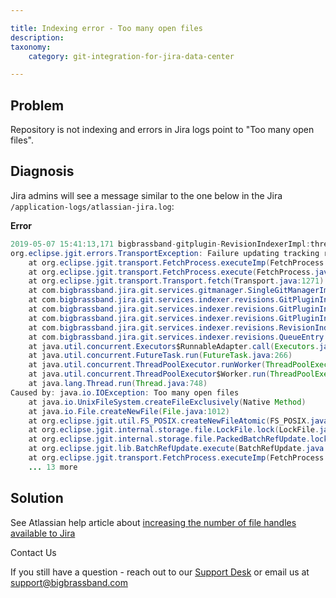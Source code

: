 ```yaml
---

title: Indexing error - Too many open files
description:
taxonomy:
    category: git-integration-for-jira-data-center

---
```

## Problem

Repository is not indexing and errors in Jira logs point to "Too many open files".

## Diagnosis

Jira admins will see a message similar to the one below in the Jira `/application-logs/atlassian-jira.log`:

**Error**

```java
2019-05-07 15:41:13,171 bigbrassband-gitplugin-RevisionIndexerImpl:thread - 0 ERROR      [c.b.j.g.s.indexer.revisions.RevisionIndexerImpl] Unable to index repository 'name' (repoId: 111)
org.eclipse.jgit.errors.TransportException: Failure updating tracking ref refs/...: Too many open files
	at org.eclipse.jgit.transport.FetchProcess.executeImp(FetchProcess.java:229)
	at org.eclipse.jgit.transport.FetchProcess.execute(FetchProcess.java:124)
	at org.eclipse.jgit.transport.Transport.fetch(Transport.java:1271)
	at com.bigbrassband.jira.git.services.gitmanager.SingleGitManagerImpl.fetch(SingleGitManagerImpl.java:1249)
	at com.bigbrassband.jira.git.services.indexer.revisions.GitPluginIndexManagerImpl.fetchImpl(GitPluginIndexManagerImpl.java:510)
	at com.bigbrassband.jira.git.services.indexer.revisions.GitPluginIndexManagerImpl.callFetch(GitPluginIndexManagerImpl.java:497)
	at com.bigbrassband.jira.git.services.indexer.revisions.GitPluginIndexManagerImpl.updateIndex(GitPluginIndexManagerImpl.java:335)
	at com.bigbrassband.jira.git.services.indexer.revisions.RevisionIndexerImpl$1.doRun(RevisionIndexerImpl.java:151)
	at com.bigbrassband.jira.git.services.indexer.revisions.QueueEntry.run(QueueEntry.java:82)
	at java.util.concurrent.Executors$RunnableAdapter.call(Executors.java:511)
	at java.util.concurrent.FutureTask.run(FutureTask.java:266)
	at java.util.concurrent.ThreadPoolExecutor.runWorker(ThreadPoolExecutor.java:1149)
	at java.util.concurrent.ThreadPoolExecutor$Worker.run(ThreadPoolExecutor.java:624)
	at java.lang.Thread.run(Thread.java:748)
Caused by: java.io.IOException: Too many open files
	at java.io.UnixFileSystem.createFileExclusively(Native Method)
	at java.io.File.createNewFile(File.java:1012)
	at org.eclipse.jgit.util.FS_POSIX.createNewFileAtomic(FS_POSIX.java:446)
	at org.eclipse.jgit.internal.storage.file.LockFile.lock(LockFile.java:164)
	at org.eclipse.jgit.internal.storage.file.PackedBatchRefUpdate.lockLooseRefs(PackedBatchRefUpdate.java:349)
	at org.eclipse.jgit.lib.BatchRefUpdate.execute(BatchRefUpdate.java:635)
	at org.eclipse.jgit.transport.FetchProcess.executeImp(FetchProcess.java:224)
	... 13 more
```

## Solution

See Atlassian help article about [increasing the number of file handles available to Jira](https://confluence.atlassian.com/jirakb/loss-of-functionality-due-to-too-many-open-files-errors-156862102.html)

Contact Us

If you still have a question - reach out to our [Support Desk](https://bigbrassband.atlassian.net/servicedesk/customer/portals) or email us at [support@bigbrassband.com](mailto:support@bigbrassband.com)

